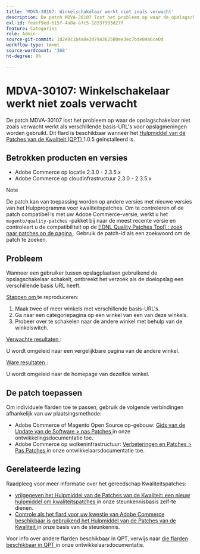 ```yaml
---
title: 'MDVA-30107: Winkelschakelaar werkt niet zoals verwacht'
description: De patch MDVA-30107 lost het probleem op waar de opslagschakelaar niet zoals verwacht werkt als verschillende basis-URL's voor opslagmeningen worden gebruikt. Deze patch is beschikbaar wanneer [Quality Patches Tool (QPT)] (/help/announcements/adobe-commerce-announcements/magento-quality-patches-released-new-tool-to-self-serve-quality-patches.md) 1.0.5 is geïnstalleerd.
exl-id: feaef9ed-615f-4a0a-a7c5-1833f993d27f
feature: Categories
role: Admin
source-git-commit: 1d2e0c1b4a8e3d79a362500ee3ec7bde84a6ce0d
workflow-type: tm+mt
source-wordcount: '368'
ht-degree: 0%

---
```


# MDVA-30107: Winkelschakelaar werkt niet zoals verwacht

De patch MDVA-30107 lost het probleem op waar de opslagschakelaar niet zoals verwacht werkt als verschillende basis-URL&#39;s voor opslagmeningen worden gebruikt. Dit flard is beschikbaar wanneer het [ Hulpmiddel van de Patches van de Kwaliteit (QPT) ](/help/announcements/adobe-commerce-announcements/magento-quality-patches-released-new-tool-to-self-serve-quality-patches.md) 1.0.5 geïnstalleerd is.

## Betrokken producten en versies

* Adobe Commerce op locatie 2.3.0 - 2.3.5.x
* Adobe Commerce op cloudinfrastructuur 2.3.0 - 2.3.5.x

>[!NOTE]
>
>De patch kan van toepassing worden op andere versies met nieuwe versies van het Hulpprogramma voor kwaliteitspatches. Om te controleren of de patch compatibel is met uw Adobe Commerce-versie, werkt u het `magento/quality-patches` -pakket bij naar de meest recente versie en controleert u de compatibiliteit op de [[!DNL Quality Patches Tool] : zoek naar patches op de pagina ](https://devdocs.magento.com/quality-patches/tool.html#patch-grid) . Gebruik de patch-id als een zoekwoord om de patch te zoeken.

## Probleem

Wanneer een gebruiker tussen opslagplaatsen gebruikend de opslagschakelaar schakelt, ontbreekt het verzoek als de doelopslag een verschillende basis URL heeft.

<u> Stappen om </u> te reproduceren:

1. Maak twee of meer winkels met verschillende basis-URL&#39;s.
1. Ga naar een categoriepagina op een winkel van een van deze winkels.
1. Probeer over te schakelen naar de andere winkel met behulp van de winkelswitch.

<u> Verwachte resultaten </u>:

U wordt omgeleid naar een vergelijkbare pagina van de andere winkel.

<u> Ware resultaten </u>:

U wordt omgeleid naar de homepage van dezelfde winkel.

## De patch toepassen

Om individuele flarden toe te passen, gebruik de volgende verbindingen afhankelijk van uw plaatsingsmethode:

* Adobe Commerce of Magento Open Source op-gebouw: [ Gids van de Update van de Software > pas Patches ](https://devdocs.magento.com/guides/v2.4/comp-mgr/patching/mqp.html) in onze ontwikkelingsdocumentatie toe.
* Adobe Commerce op wolkeninfrastructuur: [ Verbeteringen en Patches > Pas Patches ](https://devdocs.magento.com/cloud/project/project-patch.html) in onze ontwikkelaarsdocumentatie toe.

## Gerelateerde lezing

Raadpleeg voor meer informatie over het gereedschap Kwaliteitspatches:

* [ vrijgegeven het Hulpmiddel van de Patches van de Kwaliteit: een nieuw hulpmiddel om kwaliteitspatches ](/help/announcements/adobe-commerce-announcements/magento-quality-patches-released-new-tool-to-self-serve-quality-patches.md) in onze steunkennisbasis zelf-te dienen.
* [ Controle als het flard voor uw kwestie van Adobe Commerce beschikbaar is gebruikend het Hulpmiddel van de Patches van de Kwaliteit ](/help/support-tools/patches-available-in-qpt-tool/check-patch-for-magento-issue-with-magento-quality-patches.md) in onze basis van de steunkennis.

Voor info over andere flarden beschikbaar in QPT, verwijs naar [ die flarden beschikbaar in QPT ](https://devdocs.magento.com/quality-patches/tool.html#patch-grid) in onze ontwikkelaarsdocumentatie.
